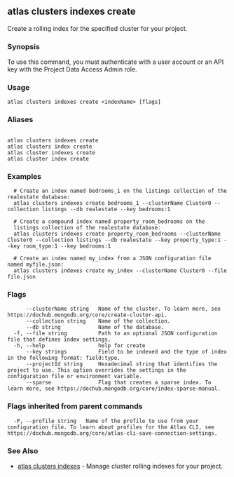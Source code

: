 ## atlas clusters indexes create

Create a rolling index for the specified cluster for your project.


### Synopsis

To use this command, you must authenticate with a user account or an API key with the Project Data Access Admin role.


### Usage
```
atlas clusters indexes create <indexName> [flags]
```

### Aliases
```

atlas clusters indexes create
atlas clusters index create
atlas cluster indexes create
atlas cluster index create
```

### Examples

```
  # Create an index named bedrooms_1 on the listings collection of the realestate database:
  atlas clusters indexes create bedrooms_1 --clusterName Cluster0 --collection listings --db realestate --key bedrooms:1
  
  # Create a compound index named property_room_bedrooms on the
  listings collection of the realestate database:
  atlas clusters indexes create property_room_bedrooms --clusterName Cluster0 --collection listings --db realestate --key property_type:1 --key room_type:1 --key bedrooms:1

  # Create an index named my_index from a JSON configuration file named myfile.json:
  atlas clusters indexes create my_index --clusterName Cluster0 --file file.json
```


### Flags

```
      --clusterName string   Name of the cluster. To learn more, see https://dochub.mongodb.org/core/create-cluster-api.
      --collection string    Name of the collection.
      --db string            Name of the database.
  -f, --file string          Path to an optional JSON configuration file that defines index settings.
  -h, --help                 help for create
      --key strings          Field to be indexed and the type of index in the following format: field:type.
      --projectId string     Hexadecimal string that identifies the project to use. This option overrides the settings in the configuration file or environment variable.
      --sparse               Flag that creates a sparse index. To learn more, see https://dochub.mongodb.org/core/index-sparse-manual.

```


### Flags inherited from parent commands

```
  -P, --profile string   Name of the profile to use from your configuration file. To learn about profiles for the Atlas CLI, see https://dochub.mongodb.org/core/atlas-cli-save-connection-settings.

```

### See Also


* [atlas clusters indexes](atlas_clusters_indexes.md)	- Manage cluster rolling indexes for your project.



